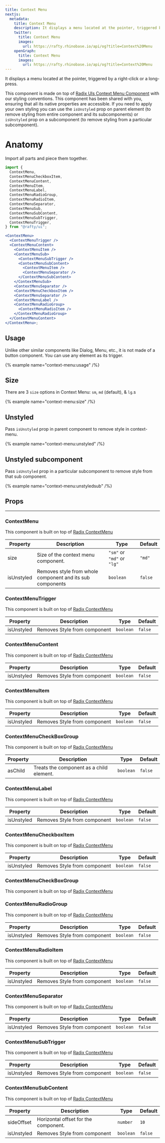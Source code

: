 ```yaml
---
title: Context Menu
nextjs:
  metadata:
    title: Context Menu
    description: It displays a menu located at the pointer, triggered by a right-click or a long-press.
    twitter:
      title: Context Menu
      images:
        url: https://rafty.rhinobase.io/api/og?title=Context%20Menu
    openGraph:
      title: Context Menu
      images:
        url: https://rafty.rhinobase.io/api/og?title=Context%20Menu
---
```


It displays a menu located at the pointer, triggered by a right-click or a long-press.

This component is made on top of [Radix UIs Context Menu Component](https://www.radix-ui.com/primitives/docs/components/context-menu) with our styling conventions. This component has been shared with you, ensuring that all its native properties are accessible. If you need to apply your own styling you can use the `isUnstyled` prop on parent element (to remove styling from entire component and its subcomponents) or `isUnstyled` prop on a subcomponent (to remove styling from a particular subcomponent).

# Anatomy

Import all parts and piece them together.

```jsx
import {
  ContextMenu,
  ContextMenuCheckboxItem,
  ContextMenuContent,
  ContextMenuItem,
  ContextMenuLabel,
  ContextMenuRadioGroup,
  ContextMenuRadioItem,
  ContextMenuSeparator,
  ContextMenuSub,
  ContextMenuSubContent,
  ContextMenuSubTrigger,
  ContextMenuTrigger,
} from "@rafty/ui";

<ContextMenu>
  <ContextMenuTrigger />
  <ContextMenuContent>
    <ContextMenuItem />
    <ContextMenuSub>
      <ContextMenuSubTrigger />
      <ContextMenuSubContent>
        <ContextMenuItem />
        <ContextMenuSeparator />
      </ContextMenuSubContent>
    </ContextMenuSub>
    <ContextMenuSeparator />
    <ContextMenuCheckboxItem />
    <ContextMenuSeparator />
    <ContextMenuLabel />
    <ContextMenuRadioGroup>
      <ContextMenuRadioItem />
    </ContextMenuRadioGroup>
  </ContextMenuContent>
</ContextMenu>;
```

## Usage

Unlike other similar components like Dialog, Menu, etc., it is not made of a button component. You can use any element as its trigger.

{% example name="context-menu:usage" /%}

## Size

There are 3 `size` options in Context Menu: `sm`, `md` (default), & `lg`.s

{% example name="context-menu:size" /%}

## Unstyled

Pass `isUnstyled` prop in parent component to remove style in context-menu.

{% example name="context-menu:unstyled" /%}

## Unstyled subcomponent

Pass `isUnstyled` prop in a particular subcomponent to remove style from that sub component.

{% example name="context-menu:unstyledsub" /%}

## Props

---

### ContextMenu

This component is built on top of [Radix ContextMenu](https://www.radix-ui.com/primitives/docs/components/context-menu#root)

| Property   | Description                                               | Type                       | Default |
| ---------- | --------------------------------------------------------- | -------------------------- | ------- |
| size       | Size of the context menu component.                       | `"sm"` or `"md"` or `"lg"` | `"md"`  |
| isUnstyled | Removes style from whole component and its sub components | `boolean`                  | `false` |

### ContextMenuTrigger

This component is built on top of [Radix ContextMenu](https://www.radix-ui.com/primitives/docs/components/context-menu#trigger)

| Property   | Description                  | Type      | Default |
| ---------- | ---------------------------- | --------- | ------- |
| isUnstyled | Removes Style from component | `boolean` | `false` |

### ContextMenuContent

This component is built on top of [Radix ContextMenu](https://www.radix-ui.com/primitives/docs/components/context-menu#content)

| Property   | Description                  | Type      | Default |
| ---------- | ---------------------------- | --------- | ------- |
| isUnstyled | Removes Style from component | `boolean` | `false` |

### ContextMenuItem

This component is built on top of [Radix ContextMenu](https://www.radix-ui.com/primitives/docs/components/context-menu#item)

| Property   | Description                  | Type      | Default |
| ---------- | ---------------------------- | --------- | ------- |
| isUnstyled | Removes Style from component | `boolean` | `false` |

### ContextMenuCheckBoxGroup

This component is built on top of [Radix ContextMenu](https://www.radix-ui.com/primitives/docs/components/context-menu#group)

| Property | Description                              | Type      | Default |
| -------- | ---------------------------------------- | --------- | ------- |
| asChild  | Treats the component as a child element. | `boolean` | `false` |

### ContextMenuLabel

This component is built on top of [Radix ContextMenu](https://www.radix-ui.com/primitives/docs/components/context-menu#label)

| Property   | Description                  | Type      | Default |
| ---------- | ---------------------------- | --------- | ------- |
| isUnstyled | Removes Style from component | `boolean` | `false` |

### ContextMenuCheckboxItem

This component is built on top of [Radix ContextMenu](https://www.radix-ui.com/primitives/docs/components/context-menu#checkboxitem)

| Property   | Description                  | Type      | Default |
| ---------- | ---------------------------- | --------- | ------- |
| isUnstyled | Removes Style from component | `boolean` | `false` |

### ContextMenuCheckBoxGroup

This component is built on top of [Radix ContextMenu](https://www.radix-ui.com/primitives/docs/components/context-menu#group)

### ContextMenuRadioGroup

This component is built on top of [Radix ContextMenu](https://www.radix-ui.com/primitives/docs/components/context-menu#radiogroup)

| Property   | Description                  | Type      | Default |
| ---------- | ---------------------------- | --------- | ------- |
| isUnstyled | Removes Style from component | `boolean` | `false` |

### ContextMenuRadioItem

This component is built on top of [Radix ContextMenu](https://www.radix-ui.com/primitives/docs/components/context-menu#radioitem)

| Property   | Description                  | Type      | Default |
| ---------- | ---------------------------- | --------- | ------- |
| isUnstyled | Removes Style from component | `boolean` | `false` |

### ContextMenuSeparator

This component is built on top of [Radix ContextMenu](https://www.radix-ui.com/primitives/docs/components/context-menu#separator)

| Property   | Description                  | Type      | Default |
| ---------- | ---------------------------- | --------- | ------- |
| isUnstyled | Removes Style from component | `boolean` | `false` |

### ContextMenuSubTrigger

This component is built on top of [Radix ContextMenu](https://www.radix-ui.com/primitives/docs/components/context-menu#subtrigger)

| Property   | Description                  | Type      | Default |
| ---------- | ---------------------------- | --------- | ------- |
| isUnstyled | Removes Style from component | `boolean` | `false` |

### ContextMenuSubContent

This component is built on top of [Radix ContextMenu](https://www.radix-ui.com/primitives/docs/components/context-menu#subcontent)

| Property   | Description                          | Type      | Default |
| ---------- | ------------------------------------ | --------- | ------- |
| sideOffset | Horizontal offset for the component. | `number`  | `10`    |
| isUnstyled | Removes Style from component         | `boolean` | `false` |
